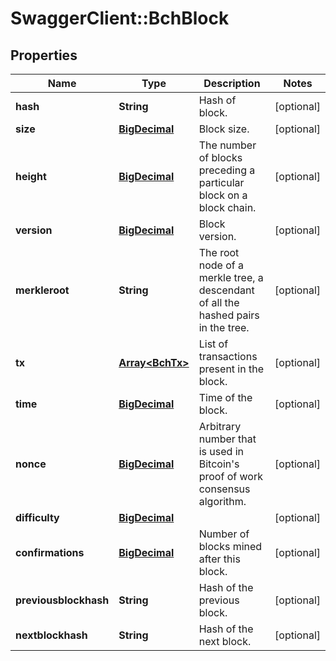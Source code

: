 # SwaggerClient::BchBlock

## Properties
Name | Type | Description | Notes
------------ | ------------- | ------------- | -------------
**hash** | **String** | Hash of block. | [optional] 
**size** | [**BigDecimal**](BigDecimal.md) | Block size. | [optional] 
**height** | [**BigDecimal**](BigDecimal.md) | The number of blocks preceding a particular block on a block chain. | [optional] 
**version** | [**BigDecimal**](BigDecimal.md) | Block version. | [optional] 
**merkleroot** | **String** | The root node of a merkle tree, a descendant of all the hashed pairs in the tree. | [optional] 
**tx** | [**Array&lt;BchTx&gt;**](BchTx.md) | List of transactions present in the block. | [optional] 
**time** | [**BigDecimal**](BigDecimal.md) | Time of the block. | [optional] 
**nonce** | [**BigDecimal**](BigDecimal.md) | Arbitrary number that is used in Bitcoin&#x27;s proof of work consensus algorithm. | [optional] 
**difficulty** | [**BigDecimal**](BigDecimal.md) |  | [optional] 
**confirmations** | [**BigDecimal**](BigDecimal.md) | Number of blocks mined after this block. | [optional] 
**previousblockhash** | **String** | Hash of the previous block. | [optional] 
**nextblockhash** | **String** | Hash of the next block. | [optional] 

